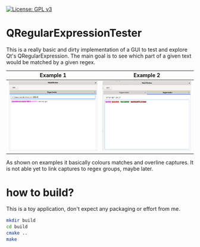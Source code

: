 [![License: GPL v3](https://img.shields.io/badge/License-GPLv3-blue.svg)](https://www.gnu.org/licenses/gpl-3.0)

# QRegularExpressionTester

This is a really basic and dirty implementation of a GUI to test and explore Qt's QRegularExpression. The main goal is to see which part of a given text would be matched by a given regex.

Example 1            |  Example 2
:-------------------------:|:-------------------------:
![](screen/screen1.png)  |  ![](screen/screen2.png)

As shown on examples it basically colours matches and overline captures.
It is not able yet to link captures to regex groups, maybe later.

# how to build?

This is a toy application, don't expect any packaging or effort from me.
 
```bash
mkdir build
cd build
cmake ..
make 
```
